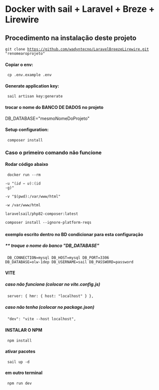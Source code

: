 # Docker with sail + Laravel + Breze + Lirewire

## Procedimento na instalação deste projeto

<code>git clone https://github.com/wadyntecno/LaravelBreezeLirewire.git "renomearoprojeto"   </code>

#### Copiar o env:
<code> cp .env.example .env </code>

#### Generate application key:
<code> sail artisan key:generate </code>


#### trocar o nome do BANCO DE DADOS no projeto 
<p>DB_DATABASE="mesmoNomeDoProjeto"</p>

#### Setup configuration:
<code>  composer install </code>

### Caso  o primeiro comando não funcione
#### Rodar código abaixo
<code> docker run --rm \
    -u "$(id -u):$(id -g)" \
    -v "$(pwd):/var/www/html" \
    -w /var/www/html \
    laravelsail/php82-composer:latest \
    composer install --ignore-platform-reqs </code>


###
#### exemplo escrito dentro no BD condicionar para esta configuração
##### ** troque o nome do banco "DB_DATABASE"
<code> DB_CONNECTION=mysql
DB_HOST=mysql
DB_PORT=3306
DB_DATABASE=olw-1dep
DB_USERNAME=sail
DB_PASSWORD=password </code>

#### VITE 
##### caso não funciona (colocar no vite.config.js)
<code> server: {
        hmr: {
            host: "localhost"
        }
    }, </code>

##### caso não tenha (colocar no package.json)
<code>   "dev": "vite --host localhost", </code>

#### INSTALAR O NPM
<code> npm install </code>

#### ativar pacotes
<code> sail up -d </code>

#### em outro terminal
<code> npm run dev </code>

